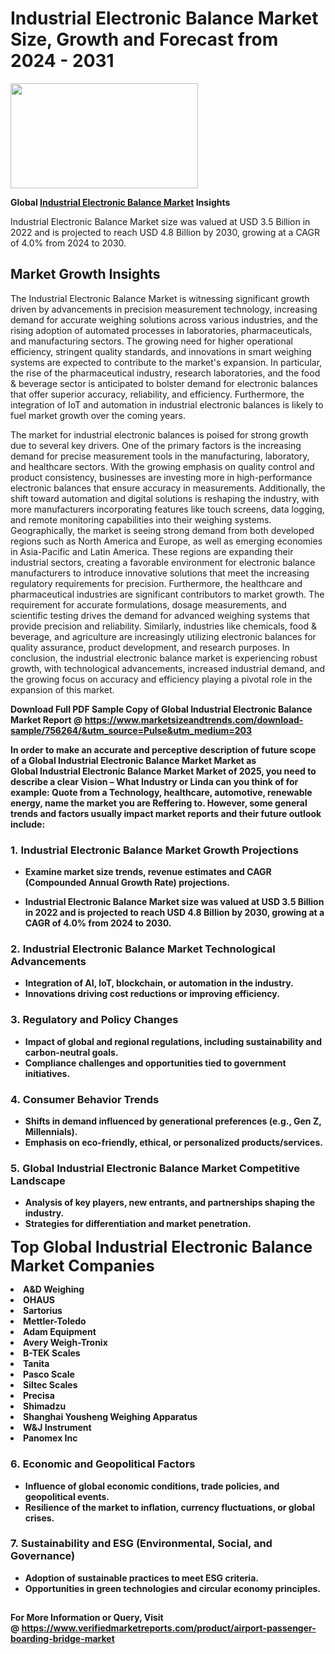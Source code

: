 <H1>Industrial Electronic Balance Market Size, Growth and Forecast from 2024 - 2031</H1><img class="aligncenter size-medium wp-image-584254" src="https://thirdeyenews.in/wp-content/uploads/2024/09/Global-Market-Research-300x168.jpeg" alt="" width="300" height="168" /><p><strong>Global&nbsp;<a href="https://www.marketsizeandtrends.com/download-sample/756264/&amp;utm_source=Pulse&amp;utm_medium=203">Industrial Electronic Balance Market</a> Insights</strong></p><p>Industrial Electronic Balance Market size was valued at USD 3.5 Billion in 2022 and is projected to reach USD 4.8 Billion by 2030, growing at a CAGR of 4.0% from 2024 to 2030.</p><p><h2>Market Growth Insights</h2> <p>The Industrial Electronic Balance Market is witnessing significant growth driven by advancements in precision measurement technology, increasing demand for accurate weighing solutions across various industries, and the rising adoption of automated processes in laboratories, pharmaceuticals, and manufacturing sectors. The growing need for higher operational efficiency, stringent quality standards, and innovations in smart weighing systems are expected to contribute to the market's expansion. In particular, the rise of the pharmaceutical industry, research laboratories, and the food & beverage sector is anticipated to bolster demand for electronic balances that offer superior accuracy, reliability, and efficiency. Furthermore, the integration of IoT and automation in industrial electronic balances is likely to fuel market growth over the coming years.</p> <p><strong></strong></p> <p>The market for industrial electronic balances is poised for strong growth due to several key drivers. One of the primary factors is the increasing demand for precise measurement tools in the manufacturing, laboratory, and healthcare sectors. With the growing emphasis on quality control and product consistency, businesses are investing more in high-performance electronic balances that ensure accuracy in measurements. Additionally, the shift toward automation and digital solutions is reshaping the industry, with more manufacturers incorporating features like touch screens, data logging, and remote monitoring capabilities into their weighing systems. Geographically, the market is seeing strong demand from both developed regions such as North America and Europe, as well as emerging economies in Asia-Pacific and Latin America. These regions are expanding their industrial sectors, creating a favorable environment for electronic balance manufacturers to introduce innovative solutions that meet the increasing regulatory requirements for precision. Furthermore, the healthcare and pharmaceutical industries are significant contributors to market growth. The requirement for accurate formulations, dosage measurements, and scientific testing drives the demand for advanced weighing systems that provide precision and reliability. Similarly, industries like chemicals, food & beverage, and agriculture are increasingly utilizing electronic balances for quality assurance, product development, and research purposes. In conclusion, the industrial electronic balance market is experiencing robust growth, with technological advancements, increased industrial demand, and the growing focus on accuracy and efficiency playing a pivotal role in the expansion of this market. <p><strong></p><p><span class=""><strong>Download Full PDF Sample Copy of Global Industrial Electronic Balance Market Report</strong> @ <a href="https://www.marketsizeandtrends.com/download-sample/756264/&amp;utm_source=Pulse&amp;utm_medium=203" target="_blank">https://www.marketsizeandtrends.com/download-sample/756264/&amp;utm_source=Pulse&amp;utm_medium=203</a></span></p><p>In order to make an accurate and perceptive description of future scope of a Global&nbsp;Industrial Electronic Balance Market Market as Global&nbsp;Industrial Electronic Balance Market Market of 2025, you need to describe a clear Vision &ndash; What Industry or Linda can you think of for example: Quote from a Technology, healthcare, automotive, renewable energy, name the market you are Reffering to. However, some general trends and factors usually impact market reports and their future outlook include:</p><h3>1.&nbsp;<strong>Industrial Electronic Balance Market Growth Projections</strong></h3><ul><li>Examine market size trends, revenue estimates and CAGR (Compounded Annual Growth Rate) projections.</li><li><p>Industrial Electronic Balance Market size was valued at USD 3.5 Billion in 2022 and is projected to reach USD 4.8 Billion by 2030, growing at a CAGR of 4.0% from 2024 to 2030.</p></li></ul><h3>2.&nbsp;<strong>Industrial Electronic Balance Market Technological Advancements</strong></h3><ul><li>Integration of AI, IoT, blockchain, or automation in the industry.</li><li>Innovations driving cost reductions or improving efficiency.</li></ul><h3>3.&nbsp;<strong>Regulatory and Policy Changes</strong></h3><ul><li>Impact of global and regional regulations, including sustainability and carbon-neutral goals.</li><li>Compliance challenges and opportunities tied to government initiatives.</li></ul><h3>4.&nbsp;<strong>Consumer Behavior Trends</strong></h3><ul><li>Shifts in demand influenced by generational preferences (e.g., Gen Z, Millennials).</li><li>Emphasis on eco-friendly, ethical, or personalized products/services.</li></ul><h3>5.&nbsp;<strong>Global Industrial Electronic Balance Market Competitive Landscape</strong></h3><ul><li>Analysis of key players, new entrants, and partnerships shaping the industry.</li><li>Strategies for differentiation and market penetration.</li></ul><p data-pm-slice="1 1 []"><span style="color: inherit; font-family: inherit; font-size: 25px;">Top Global Industrial Electronic Balance Market Companies</span></p><div class="" data-test-id=""><p><li>A&D Weighing</li><li> OHAUS</li><li> Sartorius</li><li> Mettler-Toledo</li><li> Adam Equipment</li><li> Avery Weigh-Tronix</li><li> B-TEK Scales</li><li> Tanita</li><li> Pasco Scale</li><li> Siltec Scales</li><li> Precisa</li><li> Shimadzu</li><li> Shanghai Yousheng Weighing Apparatus</li><li> W&J Instrument</li><li> Panomex Inc</li></p></div><h3>6.&nbsp;<strong>Economic and Geopolitical Factors</strong></h3><ul><li>Influence of global economic conditions, trade policies, and geopolitical events.</li><li>Resilience of the market to inflation, currency fluctuations, or global crises.</li></ul><h3>7.&nbsp;<strong>Sustainability and ESG (Environmental, Social, and Governance)</strong></h3><ul><li>Adoption of sustainable practices to meet ESG criteria.</li><li>Opportunities in green technologies and circular economy principles.</li></ul><h2><strong style="font-size: 14px;">For More Information or Query, Visit @&nbsp;</strong><a style="background-color: #ffffff; font-size: 14px;" href="https://www.marketsizeandtrends.com/report/industrial-electronic-balance-market/" target="_blank">https://www.verifiedmarketreports.com/product/airport-passenger-boarding-bridge-market</a></h2>
